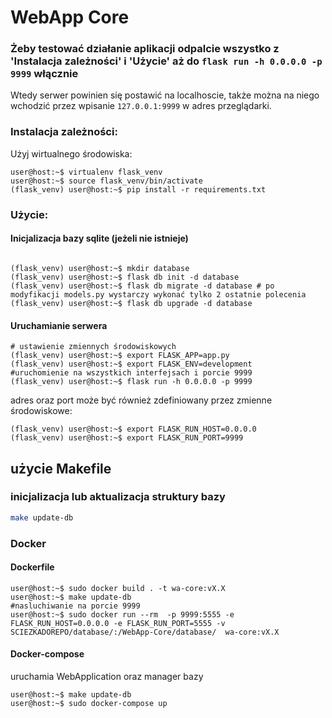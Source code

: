 # WebApp Core

### Żeby testować działanie aplikacji odpalcie wszystko z 'Instalacja zależności' i 'Użycie' aż do `flask run -h 0.0.0.0 -p 9999` włącznie
Wtedy serwer powinien się postawić na localhoscie, także można na niego wchodzić przez wpisanie `127.0.0.1:9999` w adres przeglądarki.

### Instalacja zależności:

Użyj wirtualnego środowiska:

```console
user@host:~$ virtualenv flask_venv
user@host:~$ source flask_venv/bin/activate
(flask_venv) user@host:~$ pip install -r requirements.txt

```

### Użycie:

#### Inicjalizacja bazy sqlite (jeżeli nie istnieje)

```console

(flask_venv) user@host:~$ mkdir database
(flask_venv) user@host:~$ flask db init -d database
(flask_venv) user@host:~$ flask db migrate -d database # po modyfikacji models.py wystarczy wykonać tylko 2 ostatnie polecenia 
(flask_venv) user@host:~$ flask db upgrade -d database

```

#### Uruchamianie serwera

```console
# ustawienie zmiennych środowiskowych
(flask_venv) user@host:~$ export FLASK_APP=app.py 
(flask_venv) user@host:~$ export FLASK_ENV=development
#uruchomienie na wszystkich interfejsach i porcie 9999
(flask_venv) user@host:~$ flask run -h 0.0.0.0 -p 9999
```

adres oraz port może być również zdefiniowany przez zmienne środowiskowe:

```console
(flask_venv) user@host:~$ export FLASK_RUN_HOST=0.0.0.0
(flask_venv) user@host:~$ export FLASK_RUN_PORT=9999
```

## użycie Makefile

### inicjalizacja lub  aktualizacja struktury bazy 

```bash
make update-db
```

### Docker

#### Dockerfile

```console
user@host:~$ sudo docker build . -t wa-core:vX.X
user@host:~$ make update-db
#nasluchiwanie na porcie 9999
user@host:~$ sudo docker run --rm  -p 9999:5555 -e FLASK_RUN_HOST=0.0.0.0 -e FLASK_RUN_PORT=5555 -v SCIEZKADOREPO/database/:/WebApp-Core/database/  wa-core:vX.X
```

#### Docker-compose

uruchamia WebApplication oraz manager bazy 

```console
user@host:~$ make update-db
user@host:~$ sudo docker-compose up
```
